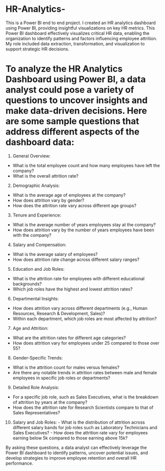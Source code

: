# HR-Analytics-
This is a Power BI end to end project.
I created an HR analytics dashboard using Power BI, providing insightful visualizations on key HR metrics. This Power BI dashboard effectively visualizes critical HR data, enabling the organization to identify patterns and factors influencing employee attrition. My role included data extraction, transformation, and visualization to support strategic HR decisions.

# To analyze the HR Analytics Dashboard using Power BI, a data analyst could pose a variety of questions to uncover insights and make data-driven decisions. Here are some sample questions that address different aspects of the dashboard data:

1.  General Overview: 
   - What is the total employee count and how many employees have left the company?
   - What is the overall attrition rate?

2.  Demographic Analysis: 
   - What is the average age of employees at the company?
   - How does attrition vary by gender?
   - How does the attrition rate vary across different age groups?

3.  Tenure and Experience: 
   - What is the average number of years employees stay at the company?
   - How does attrition vary by the number of years employees have been with the company?

4.  Salary and Compensation: 
   - What is the average salary of employees?
   - How does attrition rate change across different salary ranges?

5.  Education and Job Roles: 
   - What is the attrition rate for employees with different educational backgrounds?
   - Which job roles have the highest and lowest attrition rates?

6.  Departmental Insights: 
   - How does attrition vary across different departments (e.g., Human Resources, Research & Development, Sales)?
   - Within each department, which job roles are most affected by attrition?

7.  Age and Attrition: 
   - What are the attrition rates for different age categories?
   - How does attrition vary for employees under 25 compared to those over 55?

8.  Gender-Specific Trends: 
   - What is the attrition count for males versus females?
   - Are there any notable trends in attrition rates between male and female employees in specific job roles or departments?

9.  Detailed Role Analysis: 
   - For a specific job role, such as Sales Executives, what is the breakdown of attrition by years at the company?
   - How does the attrition rate for Research Scientists compare to that of Sales Representatives?

10.  Salary and Job Roles: 
    - What is the distribution of attrition across different salary bands for job roles such as Laboratory Technicians and Sales Executives?
    - How does the attrition rate vary for employees earning below 5k compared to those earning above 15k?

By asking these questions, a data analyst can effectively leverage the Power BI dashboard to identify patterns, uncover potential issues, and develop strategies to improve employee retention and overall HR performance.
